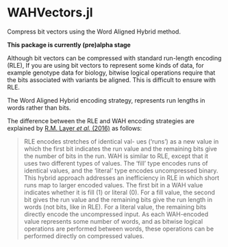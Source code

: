 # WAHVectors.jl
Compress bit vectors using the Word Aligned Hybrid method.

**This package is currently (pre)alpha stage**

Although bit vectors can be compressed with standard run-length encoding (RLE),
If you are using bit vectors to represent some kinds of data, for example genotype data for biology,
bitwise logical operations require that the bits associated with variants be aligned.
This is difficult to ensure with RLE.

The Word Aligned Hybrid encoding strategy, represents run lengths in words rather than bits.

The difference between the RLE and WAH encoding strategies are explained by [R.M. Layer *et al.* (2016)](http://www.nature.com/nmeth/journal/v13/n1/full/nmeth.3654.html) as follows:

> RLE encodes stretches of identical val- ues (‘runs’) as a new value in which the first bit indicates the run value and the remaining bits give the number of bits in the run.
> WAH is similar to RLE, except that it uses two different types of values.
> The ‘fill’ type encodes runs of identical values, and the ‘literal’ type encodes uncompressed binary.
> This hybrid approach addresses an inefficiency in RLE in which short runs map to larger encoded values.
> The first bit in a WAH value indicates whether it is fill (1) or literal (0).
> For a fill value, the second bit gives the run value and the remaining bits give the run length in words (not bits, like in RLE).
> For a literal value, the remaining bits directly encode the uncompressed input.
> As each WAH-encoded value represents some number of words, and as bitwise logical operations are performed between words, these operations can be performed directly on compressed values.
